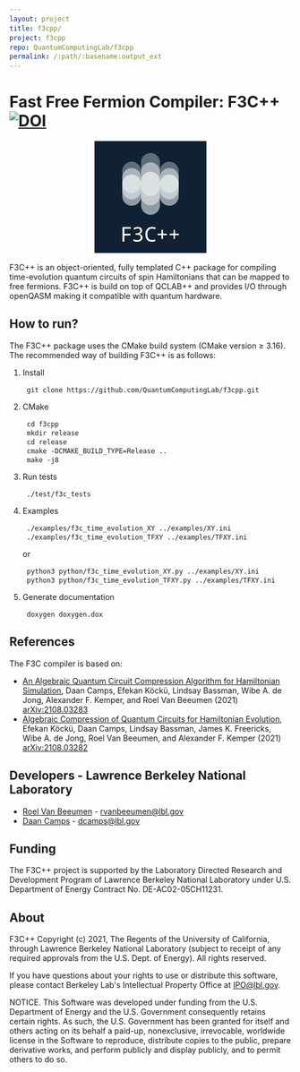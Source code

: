 ```yaml
---
layout: project
title: f3cpp/
project: f3cpp
repo: QuantumComputingLab/f3cpp
permalink: /:path/:basename:output_ext
---
```


# Fast Free Fermion Compiler: F3C++ [![DOI](https://zenodo.org/badge/392768480.svg)](https://zenodo.org/badge/latestdoi/392768480)

<p align="center"><img src="doc/doxygen/images/logo200x200.png?raw=true" /></p>

F3C++ is an object-oriented, fully templated C++ package for compiling
time-evolution quantum circuits of spin Hamiltonians that can be mapped to free
fermions. F3C++ is build on top of QCLAB++ and provides I/O through openQASM
making it compatible with quantum hardware.


## How to run?

The F3C++ package uses the CMake build system (CMake version ≥ 3.16).
The recommended way of building F3C++ is as follows:

1. Install

        git clone https://github.com/QuantumComputingLab/f3cpp.git

2. CMake

        cd f3cpp
        mkdir release
        cd release
        cmake -DCMAKE_BUILD_TYPE=Release ..
        make -j8

3. Run tests

        ./test/f3c_tests

4. Examples

        ./examples/f3c_time_evolution_XY ../examples/XY.ini
        ./examples/f3c_time_evolution_TFXY ../examples/TFXY.ini
   or

        python3 python/f3c_time_evolution_XY.py ../examples/XY.ini
        python3 python/f3c_time_evolution_TFXY.py ../examples/TFXY.ini

5. Generate documentation

        doxygen doxygen.dox


## References
The F3C compiler is based on:
- [An Algebraic Quantum Circuit Compression Algorithm for Hamiltonian Simulation](https://arxiv.org/abs/2108.03283),
  Daan Camps, Efekan K&ouml;ck&uuml;, Lindsay Bassman, Wibe A. de Jong,
  Alexander F. Kemper, and Roel Van Beeumen
  (2021) [arXiv:2108.03283](https://arxiv.org/abs/2108.03283)
- [Algebraic Compression of Quantum Circuits for Hamiltonian Evolution](https://arxiv.org/abs/2108.03282),
  Efekan K&ouml;ck&uuml;, Daan Camps, Lindsay Bassman, James K. Freericks,
  Wibe A. de Jong, Roel Van Beeumen, and Alexander F. Kemper
  (2021) [arXiv:2108.03282](https://arxiv.org/abs/2108.03282)


## Developers - Lawrence Berkeley National Laboratory
- [Roel Van Beeumen](http://www.roelvanbeeumen.be/) - rvanbeeumen@lbl.gov
- [Daan Camps](http://campsd.github.io/) - dcamps@lbl.gov


## Funding
The F3C++ project is supported by the Laboratory Directed Research and
Development Program of Lawrence Berkeley National Laboratory under U.S.
Department of Energy Contract No. DE-AC02-05CH11231.


## About
F3C++ Copyright (c) 2021, The Regents of the University of California,
through Lawrence Berkeley National Laboratory (subject to receipt of
any required approvals from the U.S. Dept. of Energy). All rights reserved.

If you have questions about your rights to use or distribute this software,
please contact Berkeley Lab's Intellectual Property Office at
IPO@lbl.gov.

NOTICE.  This Software was developed under funding from the U.S. Department
of Energy and the U.S. Government consequently retains certain rights. As
such, the U.S. Government has been granted for itself and others acting on
its behalf a paid-up, nonexclusive, irrevocable, worldwide license in the
Software to reproduce, distribute copies to the public, prepare derivative
works, and perform publicly and display publicly, and to permit others to do so.
